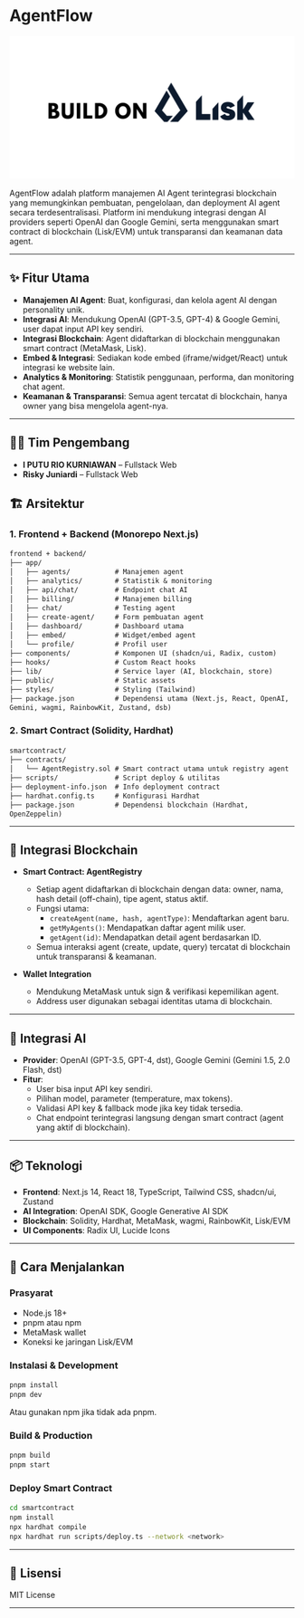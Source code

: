# AgentFlow
![Banner AgentFlow](frontend-backend/public/LISK-BUILDER.png)

AgentFlow adalah platform manajemen AI Agent terintegrasi blockchain yang memungkinkan pembuatan, pengelolaan, dan deployment AI agent secara terdesentralisasi. Platform ini mendukung integrasi dengan AI providers seperti OpenAI dan Google Gemini, serta menggunakan smart contract di blockchain (Lisk/EVM) untuk transparansi dan keamanan data agent.

---

## ✨ Fitur Utama

- **Manajemen AI Agent**: Buat, konfigurasi, dan kelola agent AI dengan personality unik.
- **Integrasi AI**: Mendukung OpenAI (GPT-3.5, GPT-4) & Google Gemini, user dapat input API key sendiri.
- **Integrasi Blockchain**: Agent didaftarkan di blockchain menggunakan smart contract (MetaMask, Lisk).
- **Embed & Integrasi**: Sediakan kode embed (iframe/widget/React) untuk integrasi ke website lain.
- **Analytics & Monitoring**: Statistik penggunaan, performa, dan monitoring chat agent.
- **Keamanan & Transparansi**: Semua agent tercatat di blockchain, hanya owner yang bisa mengelola agent-nya.

---

## 👨‍💻 Tim Pengembang

- **I PUTU RIO KURNIAWAN** – Fullstack Web
- **Risky Juniardi** – Fullstack Web 

## 🏗️ Arsitektur

### 1. Frontend + Backend (Monorepo Next.js)
```
frontend + backend/
├── app/
│   ├── agents/           # Manajemen agent
│   ├── analytics/        # Statistik & monitoring
│   ├── api/chat/         # Endpoint chat AI
│   ├── billing/          # Manajemen billing
│   ├── chat/             # Testing agent
│   ├── create-agent/     # Form pembuatan agent
│   ├── dashboard/        # Dashboard utama
│   ├── embed/            # Widget/embed agent
│   └── profile/          # Profil user
├── components/           # Komponen UI (shadcn/ui, Radix, custom)
├── hooks/                # Custom React hooks
├── lib/                  # Service layer (AI, blockchain, store)
├── public/               # Static assets
├── styles/               # Styling (Tailwind)
├── package.json          # Dependensi utama (Next.js, React, OpenAI, Gemini, wagmi, RainbowKit, Zustand, dsb)
```

### 2. Smart Contract (Solidity, Hardhat)
```
smartcontract/
├── contracts/
│   └── AgentRegistry.sol # Smart contract utama untuk registry agent
├── scripts/              # Script deploy & utilitas
├── deployment-info.json  # Info deployment contract
├── hardhat.config.ts     # Konfigurasi Hardhat
├── package.json          # Dependensi blockchain (Hardhat, OpenZeppelin)
```

---

## 🔗 Integrasi Blockchain

- **Smart Contract: AgentRegistry**
  - Setiap agent didaftarkan di blockchain dengan data: owner, nama, hash detail (off-chain), tipe agent, status aktif.
  - Fungsi utama:
    - `createAgent(name, hash, agentType)`: Mendaftarkan agent baru.
    - `getMyAgents()`: Mendapatkan daftar agent milik user.
    - `getAgent(id)`: Mendapatkan detail agent berdasarkan ID.
  - Semua interaksi agent (create, update, query) tercatat di blockchain untuk transparansi & keamanan.

- **Wallet Integration**
  - Mendukung MetaMask untuk sign & verifikasi kepemilikan agent.
  - Address user digunakan sebagai identitas utama di blockchain.

---

## 🤖 Integrasi AI

- **Provider**: OpenAI (GPT-3.5, GPT-4, dst), Google Gemini (Gemini 1.5, 2.0 Flash, dst)
- **Fitur**:
  - User bisa input API key sendiri.
  - Pilihan model, parameter (temperature, max tokens).
  - Validasi API key & fallback mode jika key tidak tersedia.
  - Chat endpoint terintegrasi langsung dengan smart contract (agent yang aktif di blockchain).

---

## 📦 Teknologi

- **Frontend**: Next.js 14, React 18, TypeScript, Tailwind CSS, shadcn/ui, Zustand
- **AI Integration**: OpenAI SDK, Google Generative AI SDK
- **Blockchain**: Solidity, Hardhat, MetaMask, wagmi, RainbowKit, Lisk/EVM
- **UI Components**: Radix UI, Lucide Icons

---

## 🚀 Cara Menjalankan

### Prasyarat
- Node.js 18+
- pnpm atau npm
- MetaMask wallet
- Koneksi ke jaringan Lisk/EVM

### Instalasi & Development
```bash
pnpm install
pnpm dev
```
Atau gunakan npm jika tidak ada pnpm.

### Build & Production
```bash
pnpm build
pnpm start
```

### Deploy Smart Contract
```bash
cd smartcontract
npm install
npx hardhat compile
npx hardhat run scripts/deploy.ts --network <network>
```

---

## 📄 Lisensi

MIT License 

---

